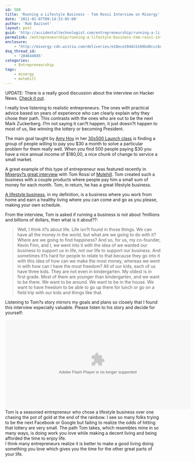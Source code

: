 ```yaml
---
id: 588
title: 'Running a Lifestyle Business - Tom Rossi Interview on Mixergy'
date: '2011-01-07T09:14:33-05:00'
author: 'Rob Bazinet'
layout: post
guid: 'http://accidentaltechnologist.com/entrepreneurship/running-a-lifestyle-business-tom-rossi-interview-on-mixergy/'
permalink: /entrepreneurship/running-a-lifestyle-business-tom-rossi-interview-on-mixergy/
enclosure:
    - "http://mixergy-cdn.wistia.com/deliveries/e18ece284dcb166bd0cccbe1bbe7334cfbcda5be.bin\n312533346\nvideo/mp4\n"
dsq_thread_id:
    - '204644045'
categories:
    - Entrepreneurship
tags:
    - mixergy
    - molehill
---
```


UPDATE: There is a really good discussion about the interview on Hacker News. [Check it out](http://news.ycombinator.com/item?id=2069992).

I really love listening to realistic entrepreneurs. The ones with practical advice based on years of experience who can clearly explain why they chose their path. This contrasts with the ones who are out to be the next Mark Zuckerberg. I?m not saying it can?t happen, it just doesn?t happen to most of us, like winning the lottery or becoming President.

The main goal taught by [Amy Hoy](http://slash7.com/) in her [30x500 Launch class](http://30x500.com/) is finding a group of people willing to pay you $30 a month to solve a particular problem for them really well. When you find 500 people paying $30 you have a nice annual income of $180,00, a nice chunk of change to service a small market.

A great example of this type of entrepreneur was featured recently in [Mixergy?s great interview](http://mixergy.com/tom-rossi-molehill-interview/) with Tom Rossi of [Molehill](http://www.themolehill.com/). Tom created such a business with a couple products where people pay him a small sum of money for each month. Tom, in return, he has a great lifestyle business.

[A lifestyle business](http://en.wikipedia.org/wiki/Lifestyle_business), in my definition, is a business where you work from home and earn a healthy living where you can come and go as you please, making your own schedule.

From the interview, Tom is asked if running a business is not about ?millions and billions of dollars, then what is it about??:

> Well, I think it?s about life. Life isn?t found in those things. We can have all the money in the world, but what are we going to do with it? Where are we going to find happiness? And so, for us, my co-founder, Kevin Finn, and I, we went into it with the idea of we wanted our business to support us in life, not our life to support our business. And sometimes it?s hard for people to relate to that because they go into it with this idea of how can we make the most money, whereas we went in with how can I have the most freedom? All of our kids, each of us have three kids. They are not even in kindergarten. My oldest is in first grade. Most of them are younger than kindergarten, and we want to be there. We want to be around. We want to be in the house. We want to have freedom to be able to go up there for lunch or go on a field trip with our kids and things like that.

Listening to Tom?s story mirrors my goals and plans so closely that I found this interview especially valuable. Please listen to his story and decide for yourself:

<div><object classid="clsid:D27CDB6E-AE6D-11cf-96B8-444553540000" height="290" id="wistia_252596" width="600"><param name="movie" value="http://mixergy-cdn.wistia.com/flash/embed_player_v1.1.swf"></param><param name="allowfullscreen" value="true"></param><param name="allowscriptaccess" value="always"></param><param name="wmode" value="opaque"></param><param name="flashvars" value="videoUrl=http://mixergy-cdn.wistia.com/deliveries/8645ddd2598ab849cfc3d99ddb444c744c4158c5.bin&stillUrl=http://mixergy-cdn.wistia.com/deliveries/a35e558b3d1b0735468374508d4038bc6372ccc1.bin&unbufferedSeek=true&controlsVisibleOnLoad=false&autoPlay=false&endVideoBehavior=default&playButtonVisible=true&embedServiceURL=http://distillery.wistia.com/x&accountKey=wistia-production_1621&mediaID=wistia-production_252596&mediaDuration=3555.17"></param><embed allowfullscreen="true" allowscriptaccess="always" flashvars="videoUrl=http://mixergy-cdn.wistia.com/deliveries/8645ddd2598ab849cfc3d99ddb444c744c4158c5.bin&stillUrl=http://mixergy-cdn.wistia.com/deliveries/a35e558b3d1b0735468374508d4038bc6372ccc1.bin&unbufferedSeek=true&controlsVisibleOnLoad=false&autoPlay=false&endVideoBehavior=default&playButtonVisible=true&embedServiceURL=http://distillery.wistia.com/x&accountKey=wistia-production_1621&mediaID=wistia-production_252596&mediaDuration=3555.17" height="290" name="wistia_252596" src="http://mixergy-cdn.wistia.com/flash/embed_player_v1.1.swf" type="application/x-shockwave-flash" width="600" wmode="opaque"></embed></object></div><div> </div><div> </div><div>Tom is a seasoned entrepreneur who chose a lifestyle business over one chasing the pot of gold at the end of the rainbow. I see so many folks trying to be the next Facebook or Google but failing to realize the odds of hitting that lottery are very small. The path Tom takes, which resembles mine in so many ways, is doing work you love while making a decent living and being afforded the time to enjoy life.</div><div> </div><div>I think many entrepreneurs realize it is better to make a good living doing something you love which gives you the time for the other great parts of your life.</div><div><script charset="ISO-8859-1" src="http://mixergy-cdn.wistia.com/embeds/v.js"></script><script>if(!navigator.mimeTypes['application/x-shockwave-flash'])Wistia.VideoEmbed('wistia_252596',600,290,{videoUrl:'http://mixergy-cdn.wistia.com/deliveries/e18ece284dcb166bd0cccbe1bbe7334cfbcda5be.bin',stillUrl:'http://mixergy-cdn.wistia.com/deliveries/a35e558b3d1b0735468374508d4038bc6372ccc1.bin',distilleryUrl:'http://distillery.wistia.com/x',accountKey:'wistia-production_1621',mediaId:'wistia-production_252596',mediaDuration:3555.17})</script></div> <script src="https://ajax.googleapis.com/ajax/libs/jquery/1.4.3/jquery.min.js" type="text/javascript"></script><script type="text/javascript">var socialJQuery = jQuery.noConflict(true);</script><script src="http://static.wistia.com/socialbar/socialbar.js" type="text/javascript"></script><script type="text/javascript">new SocialBar("wistia_252596_social", {buttons:["embed","stats","twitter","facebook","email","wistia"],url:"http://mixergy.com/tom-rossi-molehill-interview/",title:"Molehill?s Founder: Aim For Lifestyle, Not A Jackpot ? with Tom Rossi | Case Studies & Business Tips",embedCode:"%3Cobject%20width%3D%22600%22%20height%3D%22290%22%20id%3D%22wistia_252596%22%20classid%3D%22clsid%3AD27CDB6E-AE6D-11cf-96B8-444553540000%22%3E%3Cparam%20name%3D%22movie%22%20value%3D%22http%3A//mixergy-cdn.wistia.com/flash/embed_player_v1.1.swf%22/%3E%3Cparam%20name%3D%22allowfullscreen%22%20value%3D%22true%22/%3E%3Cparam%20name%3D%22allowscriptaccess%22%20value%3D%22always%22/%3E%3Cparam%20name%3D%22wmode%22%20value%3D%22opaque%22/%3E%3Cparam%20name%3D%22flashvars%22%20value%3D%22videoUrl%3Dhttp%3A//mixergy-cdn.wistia.com/deliveries/8645ddd2598ab849cfc3d99ddb444c744c4158c5.bin%26stillUrl%3Dhttp%3A//mixergy-cdn.wistia.com/deliveries/a35e558b3d1b0735468374508d4038bc6372ccc1.bin%26unbufferedSeek%3Dtrue%26controlsVisibleOnLoad%3Dfalse%26autoPlay%3Dfalse%26endVideoBehavior%3Ddefault%26playButtonVisible%3Dtrue%26embedServiceURL%3Dhttp%3A//distillery.wistia.com/x%26accountKey%3Dwistia-production_1621%26mediaID%3Dwistia-production_252596%26mediaDuration%3D3555.17%22/%3E%3Cembed%20src%3D%22http%3A//mixergy-cdn.wistia.com/flash/embed_player_v1.1.swf%22%20width%3D%22600%22%20height%3D%22290%22%20name%3D%22wistia_252596%22%20type%3D%22application/x-shockwave-flash%22%20allowfullscreen%3D%22true%22%20allowscriptaccess%3D%22always%22%20wmode%3D%22opaque%22%20flashvars%3D%22videoUrl%3Dhttp%3A//mixergy-cdn.wistia.com/deliveries/8645ddd2598ab849cfc3d99ddb444c744c4158c5.bin%26stillUrl%3Dhttp%3A//mixergy-cdn.wistia.com/deliveries/a35e558b3d1b0735468374508d4038bc6372ccc1.bin%26unbufferedSeek%3Dtrue%26controlsVisibleOnLoad%3Dfalse%26autoPlay%3Dfalse%26endVideoBehavior%3Ddefault%26playButtonVisible%3Dtrue%26embedServiceURL%3Dhttp%3A//distillery.wistia.com/x%26accountKey%3Dwistia-production_1621%26mediaID%3Dwistia-production_252596%26mediaDuration%3D3555.17%22%3E%3C/embed%3E%3C/object%3E%3Cscript%20src%3D%22http%3A//mixergy-cdn.wistia.com/embeds/v.js%22%20charset%3D%22ISO-8859-1%22%3E%3C/script%3E%3Cscript%3Eif%28%21navigator.mimeTypes%5B%27application/x-shockwave-flash%27%5D%29Wistia.VideoEmbed%28%27wistia_252596%27%2C600%2C290%2C%7BvideoUrl%3A%27http%3A//mixergy-cdn.wistia.com/deliveries/e18ece284dcb166bd0cccbe1bbe7334cfbcda5be.bin%27%2CstillUrl%3A%27http%3A//mixergy-cdn.wistia.com/deliveries/a35e558b3d1b0735468374508d4038bc6372ccc1.bin%27%2CdistilleryUrl%3A%27http%3A//distillery.wistia.com/x%27%2CaccountKey%3A%27wistia-production_1621%27%2CmediaId%3A%27wistia-production_252596%27%2CmediaDuration%3A3555.17%7D%29%3C/script%3E"})</script>
